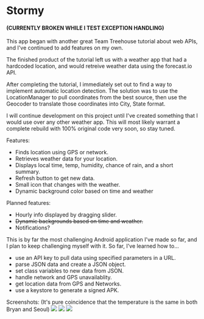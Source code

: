 # Stormy

#### (CURRENTLY BROKEN WHILE I TEST EXCEPTION HANDLING) ####

This app began with another great Team Treehouse tutorial about web APIs, and I've continued to add features on my own.

The finished product of the tutorial left us with a weather app that had a hardcoded location, and would retreive weather data using the forecast.io API.

After completing the tutorial, I immediately set out to find a way to implement automatic location detection. The solution was to use the LocationManager to pull coordinates from the best source, then use the Geocoder to translate those coordinates into City, State format.

I will continue development on this project until I've created something that I would use over any other weather app. This will most likely warrant a complete rebuild with 100% original code very soon, so stay tuned.

Features:
* Finds location using GPS or network.
* Retrieves weather data for your location.
* Displays local time, temp, humidity, chance of rain, and a short summary.
* Refresh button to get new data.
* Small icon that changes with the weather.
* Dynamic background color based on time and weather

Planned features:
* Hourly info displayed by dragging slider.
* ~~Dynamic backgrounds based on time and weather.~~
* Notifications?

This is by far the most challenging Android application I've made so far, and I plan to keep challenging myself with it.
So far, I've learned how to...
* use an API key to pull data using specified parameters in a URL.
* parse JSON data and create a JSON object.
* set class variables to new data from JSON.
* handle network and GPS unavailablity.
* get location data from GPS and Networks.
* use a keystore to generate a signed APK.

Screenshots:
(It's pure coincidence that the temperature is the same in both Bryan and Seoul)
<img src="http://i.imgur.com/pQSe3Ko.png?1" />
<img src="http://i.imgur.com/UG0UScz.png?1" />
<img src="http://i.imgur.com/kJMZ1n4.png?1" />
